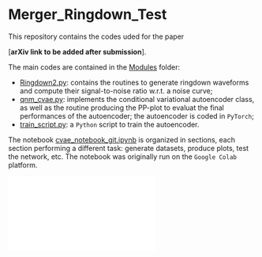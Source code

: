 # Merger_Ringdown_Test
This repository contains the codes uded for the paper

[__arXiv link to be added after submission__].

The main codes are contained in the [Modules](Modules/) folder:
- [Ringdown2.py](Modules/Ringdown2.py): contains the routines to generate ringdown waveforms and compute their signal-to-noise ratio w.r.t. a noise curve;
- [qnm_cvae.py](Modules/qnm_cvae.py): implements the conditional variational autoencoder class, as well as the routine producing the PP-plot to evaluat the final performances of the autoencoder; the autoencoder is coded in `PyTorch`;
- [train_script.py](Modules/train_script.py): a `Python` script to train the autoencoder.

The notebook [cvae_notebook_git.ipynb](cvae_notebook_git.ipynb) is organized in sections, each section performing a different task: generate datasets, produce plots, test the network, etc. The notebook was originally run on the `Google Colab` platform.

![](cvae_architecture.pdf)
